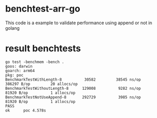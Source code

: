 # benchtest-arr-go
This code is a example to validate performance using append or not in golang

# result benchtests
```
go test -benchmem -bench .  
goos: darwin
goarch: arm64
pkg: poc
BenchmarkTestWithLength-8      	   30582	     38545 ns/op	  386297 B/op	      20 allocs/op
BenchmarkTestWithoutLength-8   	  129008	      9282 ns/op	   81920 B/op	       1 allocs/op
BenchmarkTestNotUseAppend-8    	  292729	      3985 ns/op	   81920 B/op	       1 allocs/op
PASS
ok  	poc	4.578s
```
